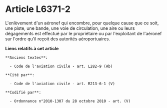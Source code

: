 # Article L6371-2

L'enlèvement d'un aéronef qui encombre, pour quelque cause que ce soit, une piste, une bande, une voie de circulation, une
aire ou leurs dégagements est effectué par le propriétaire ou par l'exploitant de l'aéronef sur l'ordre qu'il reçoit des
autorités aéroportuaires.

**Liens relatifs à cet article**

	**Anciens textes**:

	  - Code de l'aviation civile - art. L282-9 (Ab)

	**Cité par**:

	  - Code de l'aviation civile - art. R213-6-1 (V)

	**Codifié par**:

	  - Ordonnance n°2010-1307 du 28 octobre 2010 - art. (V)
